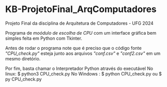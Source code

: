 # KB-ProjetoFinal_ArqComputadores
Projeto Final da disciplina de Arquitetura de Computadores - UFG 2024


Programa de *moódulo de escolha de CPU* com um interface gráfica bem simples
feita em Python com Tkinter.

Antes de rodar o programa note que é preciso que o código fonte *"CPU_check.py"*
esteja junto aos arquivos *"conf.csv"* e *"conf2.csv"* em um mesmo diretório.

Por fim, basta chamar o Interpretador Python através do executável
No linux: $ python3 CPU_check.py
No Windows : $ python CPU_check.py
             ou   $ py CPU_check.py

